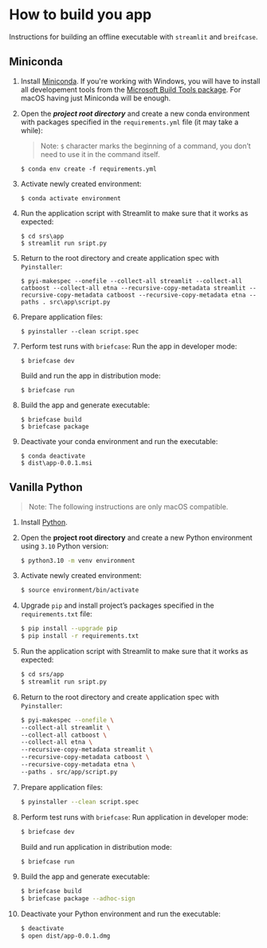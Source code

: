 # How to build you app
Instructions for building an offline executable with `streamlit` and `breifcase`.
## Miniconda
1. Install [Miniconda](https://docs.conda.io/en/latest/miniconda.html). If you're working with Windows, you will have to install all developement tools from the [Microsoft Build Tools package](https://visualstudio.microsoft.com/visual-cpp-build-tools/). For macOS having just Miniconda will be enough.
2. Open the ***project root directory*** and create a new conda environment with packages specified in the `requirements.yml` file (it may take a while):
	> Note: `$` character marks the beginning of a command, you don’t need to use it in the command itself.

	```
	$ conda env create -f requirements.yml
	```

3. Activate newly created environment:
	```
	$ conda activate environment
	```
4. Run the application script with Streamlit to make sure that it works as expected:
	```
	$ cd srs\app
	$ streamlit run sript.py
	```
5. Return to the root directory and create application spec with `Pyinstaller`:
	```
	$ pyi-makespec --onefile --collect-all streamlit --collect-all catboost --collect-all etna --recursive-copy-metadata streamlit --recursive-copy-metadata catboost --recursive-copy-metadata etna --paths . src\app\script.py
	```
6. Prepare application files:
	```
	$ pyinstaller --clean script.spec
	```
7. Perform test runs with `briefcase`:
	Run the app in developer mode:
	```
	$ briefcase dev
	```
	Build and run the app in distribution mode:
	```
	$ briefcase run
	```
8.  Build the app and generate executable:
	```
	$ briefcase build
	$ briefcase package
	```
9.  Deactivate your conda environment and run the executable:
	```
	$ conda deactivate
	$ dist\app-0.0.1.msi
	```


## Vanilla Python
> Note: The following instructions are only macOS compatible.

1. Install [Python](https://www.python.org/downloads/macos/).
2. Open the **project root directory** and create a new Python environment using `3.10` Python version:

	```bash
	$ python3.10 -m venv environment
	```

3. Activate newly created environment:
	```bash
	$ source environment/bin/activate
	```
4. Upgrade `pip` and install project’s packages specified in the `requirements.txt` file:
	```bash
	$ pip install --upgrade pip
	$ pip install -r requirements.txt
	```
5. Run the application script with Streamlit to make sure that it works as expected:
	```bash
	$ cd srs/app
	$ streamlit run sript.py
	```
6. Return to the root directory and create application spec with `Pyinstaller`:
	```bash
	$ pyi-makespec --onefile \
	--collect-all streamlit \
	--collect-all catboost \
	--collect-all etna \
	--recursive-copy-metadata streamlit \
	--recursive-copy-metadata catboost \
	--recursive-copy-metadata etna \
	--paths . src/app/script.py
	```
7. Prepare application files:
	```bash
	$ pyinstaller --clean script.spec
	```
9. Perform test runs with `briefcase`:
	Run application in developer mode:
	```bash
	$ briefcase dev
	```
	Build and run application in distribution mode:
	```bash
	$ briefcase run
	```
10. Build the app and generate executable:
	```bash
	$ briefcase build
	$ briefcase package --adhoc-sign
	```
11. Deactivate your Python environment and run the executable:
	```bash
	$ deactivate
	$ open dist/app-0.0.1.dmg
	```

